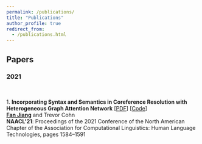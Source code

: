 ```yaml
---
permalink: /publications/
title: "Publications"
author_profile: true
redirect_from: 
  - /publications.html
---
```


## Papers

### 2021
<br>

1\. **Incorporating Syntax and Semantics in Coreference Resolution with Heterogeneous Graph Attention Network** [<a href='https://www.aclweb.org/anthology/2021.naacl-main.125.pdf'>PDF</a>] [<a href='https://github.com/Fantabulous-J/coref-HGAT'>Code</a>]<br>
<ins>**Fan Jiang**</ins> and Trevor Cohn<br>
**NAACL'21**: Proceedings of the 2021 Conference of the North American Chapter of the Association for Computational Linguistics: Human Language Technologies, pages 1584–1591 <br>

